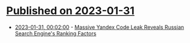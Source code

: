 # [Published on 2023-01-31](index.md)

* [2023-01-31, 00:02:00](https://tech.slashdot.org/story/23/01/30/227236/massive-yandex-code-leak-reveals-russian-search-engines-ranking-factors?utm_source=rss1.0mainlinkanon&utm_medium=feed) - [Massive Yandex Code Leak Reveals Russian Search Engine's Ranking Factors](https://tech.slashdot.org/story/23/01/30/227236/massive-yandex-code-leak-reveals-russian-search-engines-ranking-factors?utm_source=rss1.0mainlinkanon&utm_medium=feed)
